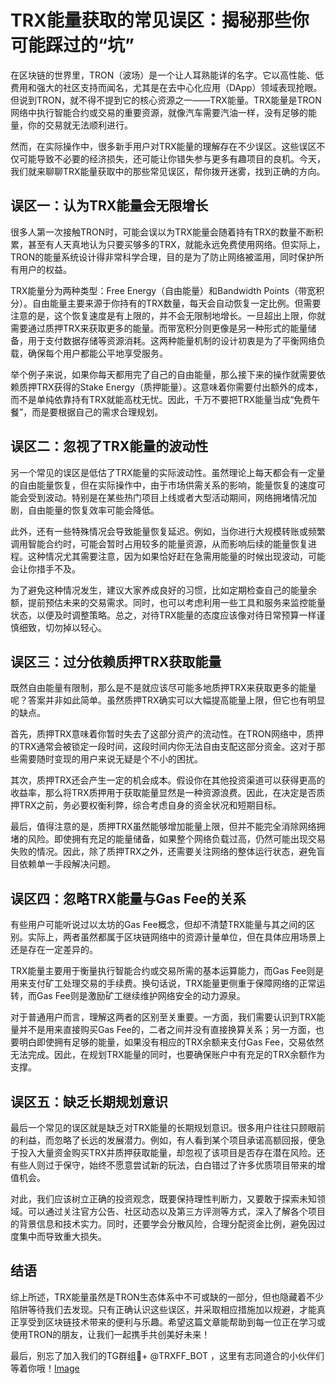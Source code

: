 # TRX能量获取的常见误区：揭秘那些你可能踩过的“坑”

在区块链的世界里，TRON（波场）是一个让人耳熟能详的名字。它以高性能、低费用和强大的社区支持而闻名，尤其是在去中心化应用（DApp）领域表现抢眼。但说到TRON，就不得不提到它的核心资源之一——TRX能量。TRX能量是TRON网络中执行智能合约或交易的重要资源，就像汽车需要汽油一样，没有足够的能量，你的交易就无法顺利进行。

然而，在实际操作中，很多新手用户对TRX能量的理解存在不少误区。这些误区不仅可能导致不必要的经济损失，还可能让你错失参与更多有趣项目的良机。今天，我们就来聊聊TRX能量获取中的那些常见误区，帮你拨开迷雾，找到正确的方向。

## 误区一：认为TRX能量会无限增长

很多人第一次接触TRON时，可能会误以为TRX能量会随着持有TRX的数量不断积累，甚至有人天真地认为只要买够多的TRX，就能永远免费使用网络。但实际上，TRON的能量系统设计得非常科学合理，目的是为了防止网络被滥用，同时保护所有用户的权益。

TRX能量分为两种类型：Free Energy（自由能量）和Bandwidth Points（带宽积分）。自由能量主要来源于你持有的TRX数量，每天会自动恢复一定比例。但需要注意的是，这个恢复速度是有上限的，并不会无限制地增长。一旦超出上限，你就需要通过质押TRX来获取更多的能量。而带宽积分则更像是另一种形式的能量储备，用于支付数据存储等资源消耗。这两种能量机制的设计初衷是为了平衡网络负载，确保每个用户都能公平地享受服务。

举个例子来说，如果你每天都用完了自己的自由能量，那么接下来的操作就需要依赖质押TRX获得的Stake Energy（质押能量）。这意味着你需要付出额外的成本，而不是单纯依靠持有TRX就能高枕无忧。因此，千万不要把TRX能量当成“免费午餐”，而是要根据自己的需求合理规划。

## 误区二：忽视了TRX能量的波动性

另一个常见的误区是低估了TRX能量的实际波动性。虽然理论上每天都会有一定量的自由能量恢复，但在实际操作中，由于市场供需关系的影响，能量恢复的速度可能会受到波动。特别是在某些热门项目上线或者大型活动期间，网络拥堵情况加剧，自由能量的恢复效率可能会降低。

此外，还有一些特殊情况会导致能量恢复延迟。例如，当你进行大规模转账或频繁调用智能合约时，可能会暂时占用较多的能量资源，从而影响后续的能量恢复进程。这种情况尤其需要注意，因为如果恰好赶在急需用能量的时候出现波动，可能会让你措手不及。

为了避免这种情况发生，建议大家养成良好的习惯，比如定期检查自己的能量余额，提前预估未来的交易需求。同时，也可以考虑利用一些工具和服务来监控能量状态，以便及时调整策略。总之，对待TRX能量的态度应该像对待日常预算一样谨慎细致，切勿掉以轻心。

## 误区三：过分依赖质押TRX获取能量

既然自由能量有限制，那么是不是就应该尽可能多地质押TRX来获取更多的能量呢？答案并非如此简单。虽然质押TRX确实可以大幅提高能量上限，但它也有明显的缺点。

首先，质押TRX意味着你暂时失去了这部分资产的流动性。在TRON网络中，质押的TRX通常会被锁定一段时间，这段时间内你无法自由支配这部分资金。这对于那些需要随时变现的用户来说无疑是个不小的困扰。

其次，质押TRX还会产生一定的机会成本。假设你在其他投资渠道可以获得更高的收益率，那么将TRX质押用于获取能量显然是一种资源浪费。因此，在决定是否质押TRX之前，务必要权衡利弊，综合考虑自身的资金状况和短期目标。

最后，值得注意的是，质押TRX虽然能够增加能量上限，但并不能完全消除网络拥堵的风险。即使拥有充足的能量储备，如果整个网络负载过高，仍然可能出现交易失败的情况。因此，除了质押TRX之外，还需要关注网络的整体运行状态，避免盲目依赖单一手段解决问题。

## 误区四：忽略TRX能量与Gas Fee的关系

有些用户可能听说过以太坊的Gas Fee概念，但却不清楚TRX能量与其之间的区别。实际上，两者虽然都属于区块链网络中的资源计量单位，但在具体应用场景上还是存在一定差异的。

TRX能量主要用于衡量执行智能合约或交易所需的基本运算能力，而Gas Fee则是用来支付矿工处理交易的手续费。换句话说，TRX能量更侧重于保障网络的正常运转，而Gas Fee则是激励矿工继续维护网络安全的动力源泉。

对于普通用户而言，理解这两者的区别至关重要。一方面，我们需要认识到TRX能量并不是用来直接购买Gas Fee的，二者之间并没有直接换算关系；另一方面，也要明白即使拥有足够的能量，如果没有相应的TRX余额来支付Gas Fee，交易依然无法完成。因此，在规划TRX能量的同时，也要确保账户中有充足的TRX余额作为支撑。

## 误区五：缺乏长期规划意识

最后一个常见的误区就是缺乏对TRX能量的长期规划意识。很多用户往往只顾眼前的利益，而忽略了长远的发展潜力。例如，有人看到某个项目承诺高额回报，便急于投入大量资金购买TRX并质押获取能量，却忽视了该项目是否存在潜在风险。还有些人则过于保守，始终不愿意尝试新的玩法，白白错过了许多优质项目带来的增值机会。

对此，我们应该树立正确的投资观念，既要保持理性判断力，又要敢于探索未知领域。可以通过关注官方公告、社区动态以及第三方评测等方式，深入了解各个项目的背景信息和技术实力。同时，还要学会分散风险，合理分配资金比例，避免因过度集中而导致重大损失。

## 结语

综上所述，TRX能量虽然是TRON生态体系中不可或缺的一部分，但也隐藏着不少陷阱等待我们去发现。只有正确认识这些误区，并采取相应措施加以规避，才能真正享受到区块链技术带来的便利与乐趣。希望这篇文章能帮助到每一位正在学习或使用TRON的朋友，让我们一起携手共创美好未来！

最后，别忘了加入我们的TG群组💪+ @TRXFF_BOT ，这里有志同道合的小伙伴们等着你哦！[Image](https://github.com/user-attachments/assets/a9ced9e0-a9b8-4136-8aef-a09665821e59)